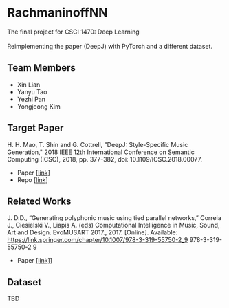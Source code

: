 # RachmaninoffNN

The final project for CSCI 1470: Deep Learning  
&nbsp;  
Reimplementing the paper (DeepJ) with PyTorch and a different dataset.

## Team Members
* Xin Lian
* Yanyu Tao
* Yezhi Pan
* Yongjeong Kim

## Target Paper
H. H. Mao, T. Shin and G. Cottrell, "DeepJ: Style-Specific Music Generation," 2018 IEEE 12th International Conference on Semantic Computing (ICSC), 2018, pp. 377-382, doi: 10.1109/ICSC.2018.00077.  
* Paper [[link](https://ieeexplore.ieee.org/document/8334500)]  
* Repo [[link](https://github.com/calclavia/DeepJ)]

## Related Works
J. D.D., “Generating polyphonic music using tied parallel networks,” Correia J., Ciesielski V., Liapis A. (eds) Computational Intelligence in Music, Sound, Art and Design. EvoMUSART 2017., 2017. [Online]. Available: https://link.springer.com/chapter/10.1007/978-3-319-55750-2_9 978-3-319-55750-2 9  
* Paper [[link]](https://link.springer.com/chapter/10.1007/978-3-319-55750-2_9)]  


## Dataset
TBD

